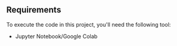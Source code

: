 ## Requirements
To execute the code in this project, you'll need the following tool:

- Jupyter Notebook/Google Colab
